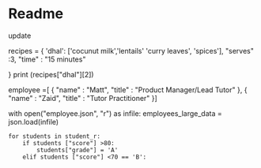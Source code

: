 # Readme
update

recipes = {
    'dhal': ['cocunut milk','lentails' 'curry leaves', 'spices'],
    "serves" :3,
    "time" : "15 minutes"
    
}
print (recipes["dhal"][2])

   employee =[ {
    "name" : "Matt",
    "title" : "Product Manager/Lead Tutor"
  },
  {
    "name" : "Zaid",
    "title" : "Tutor Practitioner"
  }]

with open("employee.json", "r") as infile:
    employees_large_data = json.load(infile)

    for students in student_r:
        if students ["score"] >80:
            students["grade"] = 'A'
        elif students ["score"] <70 == 'B':